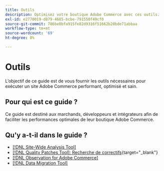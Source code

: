 ```yaml
---
title: Outils
description: Optimisez votre boutique Adobe Commerce avec ces outils.
exl-id: e2770019-d879-4685-bcbe-791550f49cf0
source-git-commit: 786be8bfa915fe82d9316f51662b20bde71abbaa
workflow-type: tm+mt
source-wordcount: '69'
ht-degree: 0%

---
```


# Outils

L’objectif de ce guide est de vous fournir les outils nécessaires pour exécuter un site Adobe Commerce performant, optimisé et sain.

## Pour qui est ce guide ?

Ce guide est destiné aux marchands, développeurs et intégrateurs afin de faciliter les performances optimales de leur boutique Adobe Commerce.

## Qu&#39;y a-t-il dans le guide ?

* [[!DNL Site-Wide Analysis Tool]](../tools/site-wide-analysis-tool/intro.md)
* [[!DNL Quality Patches Tool]: Recherche de correctifs](https://experienceleague.adobe.com/tools/commerce-quality-patches/index.html){target="_blank"}
* [[!DNL Observation for Adobe Commerce]](../tools/observation-for-adobe-commerce/intro.md)
* [[!DNL Data Migration Tool]](data-migration-tool/how-migration-works.md)

